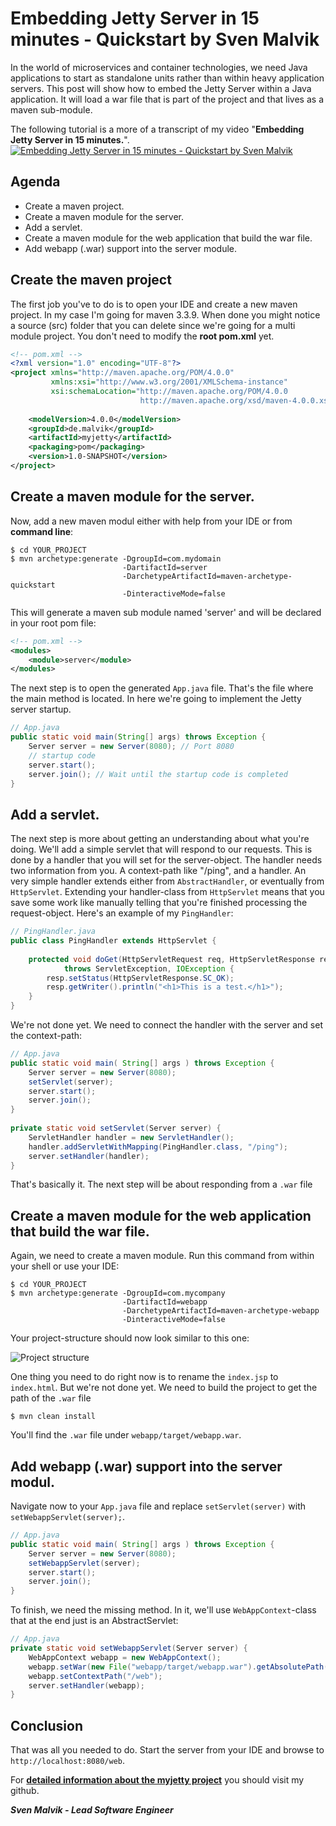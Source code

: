 # Embedding Jetty Server in 15 minutes - Quickstart by Sven Malvik

In the world of microservices and container technologies, 
we need Java applications to start as standalone units rather than within heavy application servers. 
This post will show how to embed the Jetty Server within a Java application. 
It will load a war file that is part of the project and that lives as a maven sub-module.

The following tutorial is a more of a transcript of my video "**Embedding Jetty Server in 15 minutes.**". 
[![Embedding Jetty Server in 15 minutes - Quickstart by Sven Malvik](https://raw.github.com/svenmalvik/blog/master/img/youtube.png)](https://youtu.be/rBcwbsEFcVI)

## Agenda
* Create a maven project.
* Create a maven module for the server.
* Add a servlet.
* Create a maven module for the web application that build the war file.
* Add webapp (.war) support into the server module.

## Create the maven project
The first job you've to do is to open your IDE and create a new maven project. 
In my case I'm going for maven 3.3.9. When done you might notice a source (src) folder 
that you can delete since we're going for a multi module project. 
You don't need to modify the **root pom.xml** yet.

```xml
<!-- pom.xml -->
<?xml version="1.0" encoding="UTF-8"?>
<project xmlns="http://maven.apache.org/POM/4.0.0"
         xmlns:xsi="http://www.w3.org/2001/XMLSchema-instance"
         xsi:schemaLocation="http://maven.apache.org/POM/4.0.0 
                             http://maven.apache.org/xsd/maven-4.0.0.xsd">
         
    <modelVersion>4.0.0</modelVersion>
    <groupId>de.malvik</groupId>
    <artifactId>myjetty</artifactId>
    <packaging>pom</packaging>
    <version>1.0-SNAPSHOT</version>
</project>
```

## Create a maven module for the server.
Now, add a new maven modul either with help from your IDE or from **command line**:
```shell
$ cd YOUR_PROJECT
$ mvn archetype:generate -DgroupId=com.mydomain 
                         -DartifactId=server 
                         -DarchetypeArtifactId=maven-archetype-quickstart 
                         -DinteractiveMode=false
```

This will generate a maven sub module named 'server' and will be declared in your root pom file:
```xml
<!-- pom.xml -->
<modules>
    <module>server</module>
</modules>
```

The next step is to open the generated ```App.java``` file. 
That's the file where the main method is located.
In here we're going to implement the Jetty server startup.
```java
// App.java
public static void main(String[] args) throws Exception {
    Server server = new Server(8080); // Port 8080
    // startup code
    server.start();
    server.join(); // Wait until the startup code is completed
}
```

## Add a servlet.
The next step is more about getting an understanding about what you're doing. 
We'll add a simple servlet that will respond to our requests.
This is done by a handler that you will set for the server-object. 
The handler needs two information from you. A context-path like "/ping", and a handler.
An very simple handler extends either from `AbstractHandler`, or eventually from `HttpServlet`.
Extending your handler-class from `HttpServlet` means that you save some work 
like manually telling that you're finished processing the request-object. 
Here's an example of my `PingHandler`:
```java
// PingHandler.java
public class PingHandler extends HttpServlet {
    
    protected void doGet(HttpServletRequest req, HttpServletResponse resp) 
            throws ServletException, IOException {
        resp.setStatus(HttpServletResponse.SC_OK);
        resp.getWriter().println("<h1>This is a test.</h1>");
    }
}
```

We're not done yet. We need to connect the handler with the server and set the context-path:
```java
// App.java
public static void main( String[] args ) throws Exception {
    Server server = new Server(8080);
    setServlet(server);
    server.start();
    server.join();
}
    
private static void setServlet(Server server) {
    ServletHandler handler = new ServletHandler();
    handler.addServletWithMapping(PingHandler.class, "/ping");
    server.setHandler(handler);
}
```

That's basically it. The next step will be about responding from a `.war` file

## Create a maven module for the web application that build the war file.
Again, we need to create a maven module. Run this command from within your shell or use your IDE:
```shell
$ cd YOUR_PROJECT
$ mvn archetype:generate -DgroupId=com.mycompany
                         -DartifactId=webapp 
                         -DarchetypeArtifactId=maven-archetype-webapp 
                         -DinteractiveMode=false
```

Your project-structure should now look similar to this one:

![Project structure](https://raw.github.com/svenmalvik/blog/master/img/project.PNG)

One thing you need to do right now is to rename the `index.jsp` to `index.html`.
But we're not done yet. We need to build the project to get the path of the `.war` file
```shell
$ mvn clean install
```

You'll find the `.war` file under `webapp/target/webapp.war`.

## Add webapp (.war) support into the server modul.
Navigate now to your `App.java` file and replace `setServlet(server)` with `setWebappServlet(server);`.
```java
// App.java
public static void main( String[] args ) throws Exception {
    Server server = new Server(8080);
    setWebappServlet(server);
    server.start();
    server.join();
}
```

To finish, we need the missing method. In it, we'll use `WebAppContext`-class that 
at the end just is an AbstractServlet:
```java
// App.java
private static void setWebappServlet(Server server) {
    WebAppContext webapp = new WebAppContext();
    webapp.setWar(new File("webapp/target/webapp.war").getAbsolutePath());
    webapp.setContextPath("/web");
    server.setHandler(webapp);
}
```

## Conclusion
That was all you needed to do. Start the server from your IDE and browse to `http://localhost:8080/web`.

For [**detailed information about the myjetty project**](https://github.com/svenmalvik/myjetty) you should visit my github.

_**Sven Malvik - Lead Software Engineer**_